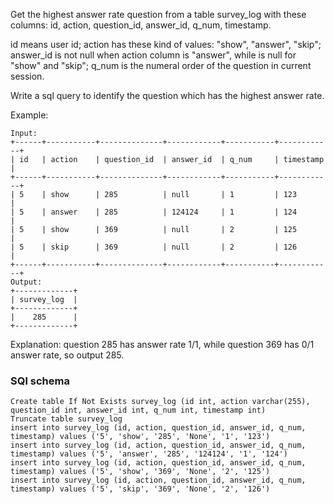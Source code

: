 Get the highest answer rate question from a table survey_log with these columns: id, action, question_id, answer_id, q_num, timestamp.

id means user id; action has these kind of values: "show", "answer", "skip"; answer_id is not null when action column is "answer", while is null for "show" and "skip"; q_num is the numeral order of the question in current session.

Write a sql query to identify the question which has the highest answer rate.

Example:
```
Input:
+------+-----------+--------------+------------+-----------+------------+
| id   | action    | question_id  | answer_id  | q_num     | timestamp  |
+------+-----------+--------------+------------+-----------+------------+
| 5    | show      | 285          | null       | 1         | 123        |
| 5    | answer    | 285          | 124124     | 1         | 124        |
| 5    | show      | 369          | null       | 2         | 125        |
| 5    | skip      | 369          | null       | 2         | 126        |
+------+-----------+--------------+------------+-----------+------------+
Output:
+-------------+
| survey_log  |
+-------------+
|    285      |
+-------------+
```
Explanation:
question 285 has answer rate 1/1, while question 369 has 0/1 answer rate, so output 285.

### SQl schema
```
Create table If Not Exists survey_log (id int, action varchar(255), question_id int, answer_id int, q_num int, timestamp int)
Truncate table survey_log
insert into survey_log (id, action, question_id, answer_id, q_num, timestamp) values ('5', 'show', '285', 'None', '1', '123')
insert into survey_log (id, action, question_id, answer_id, q_num, timestamp) values ('5', 'answer', '285', '124124', '1', '124')
insert into survey_log (id, action, question_id, answer_id, q_num, timestamp) values ('5', 'show', '369', 'None', '2', '125')
insert into survey_log (id, action, question_id, answer_id, q_num, timestamp) values ('5', 'skip', '369', 'None', '2', '126')
```
